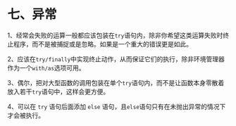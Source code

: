 
七、异常
======

1、经常会失败的运算一般都应该包装在`try`语句内，除非你希望这类运算失败时终止程序，而不是被捕捉或是忽略。如果是一个重大的错误更是如此。

2、应该在`try/finally`中实现终止动作，从而保证它们的执行，除非环境管理器作为一个`with/as`选项可用。

3、偶尔，把对大型函数的调用包装在单个`try`语句内，而不是让函数本身零散着放入若干`try`语句中，这样会更方便。

4、可以在 `try` 语句后面添加 `else` 语句，且`else`语句只有在未抛出异常的情况下才会被执行。
